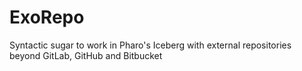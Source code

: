 # ExoRepo

Syntactic sugar to work in Pharo's Iceberg with external repositories beyond GitLab, GitHub and Bitbucket